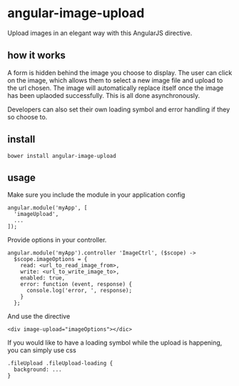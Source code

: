 angular-image-upload
====================

Upload images in an elegant way with this AngularJS directive.

how it works
------------
A form is hidden behind the image you choose to display. The user can click on the image, which 
allows them to select a new image file and upload to the url chosen. The image will automatically 
replace itself once the image has been uplaoded successfully. This is all done asynchronously. 

Developers can also set their own loading symbol and error handling if they so choose to.

install
-------

```
bower install angular-image-upload
```

usage
-----

Make sure you include the module in your application config

```
angular.module('myApp', [
  'imageUpload',
  ...
]);
```

Provide options in your controller.
```
angular.module('myApp').controller 'ImageCtrl', ($scope) ->
  $scope.imageOptions = {
    read: <url_to_read_image_from>,
    write: <url_to_write_image_to>,
    enabled: true,
    error: function (event, response) {
      console.log('error, ', response);
    }
  };
```

And use the directive
```
<div image-upload="imageOptions"></dic>
```

If you would like to have a loading symbol while the upload is happening, you can simply use css
```
.fileUpload .fileUpload-loading {
  background: ...
}
```


